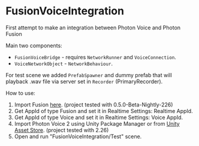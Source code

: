# FusionVoiceIntegration

First attempt to make an integration between Photon Voice and Photon Fusion

Main two components:

- `FusionVoiceBridge` - requires `NetworkRunner` and `VoiceConnection`.
- `VoiceNetworkObject` - `NetworkBehaviour`.

For test scene we added `PrefabSpawner` and dummy prefab that will playback .wav file via server set in `Recorder` (PrimaryRecorder).

How to use:

1. Import Fusion [here](https://doc.photonengine.com/en-us/fusion/current/getting-started/sdk-download). (project tested with 0.5.0-Beta-Nightly-226)
2. Get AppId of type Fusion and set it in Realtime Settings: Realtime AppId. 
3. Get AppId of type Voice and set it in Realtime Settings: Voice AppId.
4. Import Photon Voice 2 using Unity Package Manager or from [Unity Asset Store](https://assetstore.unity.com/packages/tools/audio/photon-voice-2-130518). (project tested with 2.26)
5. Open and run "FusionVoiceIntegration/Test" scene.